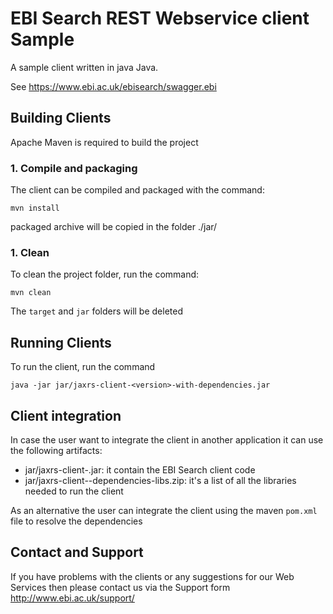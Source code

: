 # EBI Search REST Webservice client Sample

A sample client written in java Java.

See https://www.ebi.ac.uk/ebisearch/swagger.ebi

## Building Clients

Apache Maven is required to build the project

### 1. Compile and packaging

The client can be compiled and packaged with the command:

```
mvn install
```

packaged archive will be copied in the folder ./jar/


### 1. Clean

To clean the project folder, run the command:

```
mvn clean
```
The `target` and `jar` folders will be deleted



## Running Clients

To run the client, run the command

```
java -jar jar/jaxrs-client-<version>-with-dependencies.jar
```

## Client integration

In case the user want to integrate the client in another application it can use the following artifacts:

 * jar/jaxrs-client-<version>.jar: it contain the EBI Search client code
 * jar/jaxrs-client-<version>-dependencies-libs.zip: it's a list of all the libraries needed to run the client

As an alternative the user can integrate the client using the maven `pom.xml` file to resolve the dependencies


## Contact and Support

If you have problems with the clients or any suggestions for our Web Services
then please contact us via the Support form http://www.ebi.ac.uk/support/

